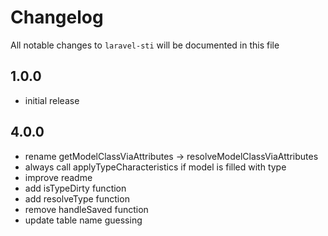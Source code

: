 # Changelog

All notable changes to `laravel-sti` will be documented in this file

## 1.0.0

-   initial release

## 4.0.0

-   rename getModelClassViaAttributes -> resolveModelClassViaAttributes
-   always call applyTypeCharacteristics if model is filled with type
-   improve readme
-   add isTypeDirty function
-   add resolveType function
-   remove handleSaved function
-   update table name guessing
